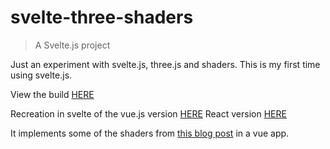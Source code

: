 # svelte-three-shaders

> A Svelte.js project

Just an experiment with svelte.js, three.js and shaders. This is my first time using svelte.js.

View the build [HERE](https://2pha.github.io/svelte-three-shaders/public/)

Recreation in svelte of the vue.js version [HERE](https://github.com/2pha/vue-three-shaders)
React version [HERE](https://github.com/2pha/react-three-shaders)

It implements some of the shaders from [this blog post](https://2pha.com/blog/experimenting-threejs-shaders-and-shadermaterial/) in a vue app.
  
